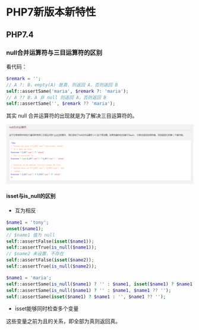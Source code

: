 # PHP7新版本新特性


## PHP7.4

### null合并运算符与三目运算符的区别

看代码：

```php
$remark = '';
// A ?: B，empty(A) 是真，则返回 A，否则返回 B
self::assertSame('maria', $remark ?: 'maria');
// A ?? B，A 非 null 则返回 A，否则返回 B
self::assertSame('', $remark ?? 'maria');
```

其实 null 合并运算符的出现就是为了解决三目运算符的。

![image-20220820142446882](./images/image-20220820142446882.png)

#### isset与is_null的区别

- 互为相反

```php
$name1 = 'tony';
unset($name1);
// $name1 值为 null
self::assertFalse(isset($name1));
self::assertTrue(is_null($name1));
// $name2 未设置，不存在
self::assertFalse(isset($name2));
self::assertTrue(is_null($name2));
```

```php
$name1 = 'maria';
self::assertSame(is_null($name1) ? '' : $name1, isset($name1) ? $name1 : '');
self::assertSame(is_null($name1) ? '' : $name1, $name1 ?? '');
self::assertSame(isset($name1) ? $name1 : '', $name1 ?? '');
```

- isset能够同时检查多个变量

这些变量之前为且的关系，即全部为真则返回真。

